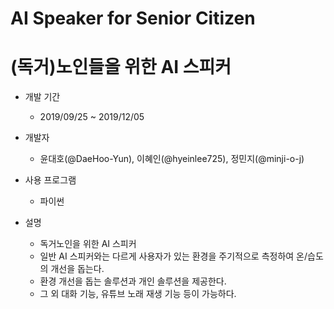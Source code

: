# AI Speaker for Senior Citizen
# (독거)노인들을 위한 AI 스피커

* 개발 기간

  - 2019/09/25 ~ 2019/12/05



* 개발자

  - 윤대호(@DaeHoo-Yun), 이혜인(@hyeinlee725), 정민지(@minji-o-j)


* 사용 프로그램
  
  - 파이썬

* 설명

   - 독거노인을 위한 AI 스피커
   - 일반 AI 스피커와는 다르게 사용자가 있는 환경을 주기적으로 측정하여 온/습도의 개선을 돕는다.
   - 환경 개선을 돕는 솔루션과 개인 솔루션을 제공한다.
   - 그 외 대화 기능, 유튜브 노래 재생 기능 등이 가능하다.
